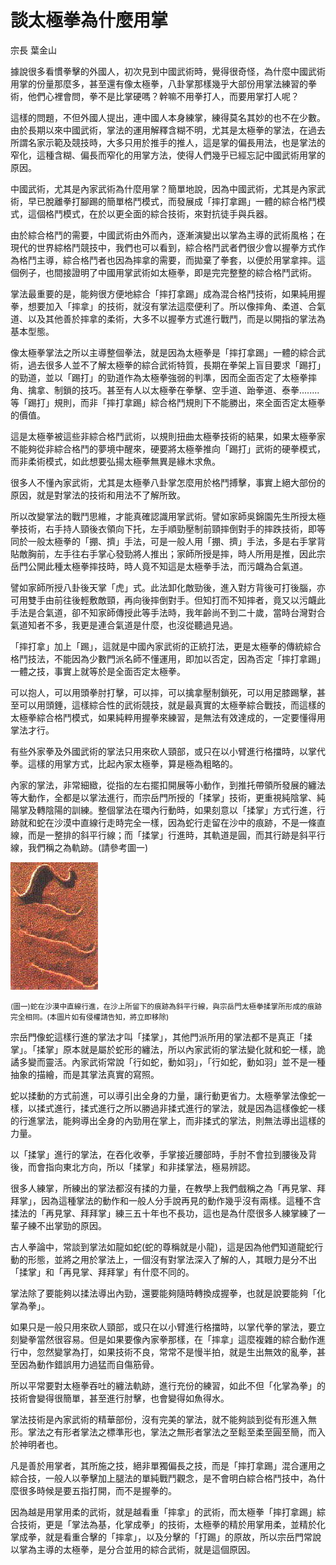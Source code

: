 # 談太極拳為什麼用掌

宗長
葉金山

據說很多看慣拳擊的外國人，初次見到中國武術時，覺得很奇怪，為什麼中國武術用掌的份量那麼多，甚至還有像太極拳，八卦掌那樣幾乎大部份用掌法練習的拳術，他們心裡會問，拳不是比掌硬嗎？幹嘛不用拳打人，而要用掌打人呢？

這樣的問題，不但外國人提出，連中國人本身練掌，練得莫名其妙的也不在少數。由於長期以來中國武術，掌法的運用解釋含糊不明，尤其是太極拳的掌法，在過去所謂名家示範及競技時，大多只用於推手的推人，這是掌的偏長用法，也是掌法的窄化，這種含糊、偏長而窄化的用掌方法，使得人們幾乎已經忘記中國武術用掌的原因。

中國武術，尤其是內家武術為什麼用掌？簡單地說，因為中國武術，尤其是內家武術，早已脫離拳打腳踢的簡單格鬥模式，而發展成「摔打拿踢」一體的綜合格鬥模式，這個格鬥模式，在於以更全面的綜合技術，來對抗徒手與兵器。

由於綜合格鬥的需要，中國武術由外而內，逐漸演變出以掌為主導的武術風格；在現代的世界綜格鬥競技中，我們也可以看到，綜合格鬥武者們很少會以握拳方式作為格鬥主導，綜合格鬥者也因為摔拿的需要，而拋棄了拳套，以便於用掌拿摔。這個例子，也間接證明了中國用掌武術如太極拳，即是完完整整的綜合格鬥武術。

掌法最重要的是，能夠很方便地綜合「摔打拿踢」成為混合格鬥技術，如果純用握拳，想要加入「摔拿」的技術，就沒有掌法這麼便利了。所以像摔角、柔道、合氣道、以及其他善於摔拿的柔術，大多不以握拳方式進行戰鬥，而是以開指的掌法為基本型態。

像太極拳掌法之所以主導整個拳法，就是因為太極拳是「摔打拿踢」一體的綜合武術，過去很多人並不了解太極拳的綜合武術特質，長期在拳架上盲目要求「踢打」的勁道，並以「踢打」的勁道作為太極拳強弱的判準，因而全面否定了太極拳摔角、擒拿、制鎖的技巧。甚至有人以太極拳在拳擊、空手道、跆拳道、泰拳........等「踢打」規則，而非「摔打拿踢」綜合格鬥規則下不能勝出，來全面否定太極拳的價值。

這是太極拳被這些非綜合格鬥武術，以規則扭曲太極拳技術的結果，如果太極拳家不能夠從非綜合格鬥的夢境中醒來，硬要將太極拳推向「踢打」武術的硬拳模式，而非柔術模式，如此想要弘揚太極拳無異是緣木求魚。

很多人不懂內家武術，尤其是太極拳八卦掌怎麼用於格鬥搏擊，事實上絕大部份的原因，就是對掌法的技術和用法不了解所致。

所以改變掌法的戰鬥思維，才能真確認識用掌武術。譬如家師吳錦園先生所授太極拳技術，右手持人頸後衣領向下托，左手順勁壓制前頸摔倒對手的摔跌技術，即等同於一般太極拳的「掤、擠」手法，可是一般人用「掤、擠」手法，多是右手掌背貼敵胸前，左手往右手掌心發勁將人推出；家師所授是摔，時人所用是推，因此宗岳門公開此種太極拳摔技時，時人竟不知這是太極拳手法，而污衊為合氣道。

譬如家師所授八卦後天掌「虎」式。此法卸化敵勁後，進入對方背後可打後腦，亦可用雙手由前往後輕敷敵頸，再向後摔倒對手。但知打而不知摔者，竟又以污衊此手法是合氣道，卻不知家師傳授此等手法時，我年齡尚不到二十歲，當時台灣對合氣道知者不多，我更是連合氣道是什麼，也沒從聽過見過。

「摔打拿」加上「踢」，這就是中國內家武術的正統打法，更是太極拳的傳統綜合格鬥技法，不能因為少數門派名師不懂運用，即加以否定，因為否定「摔打拿踢」一體之技，事實上就等於是全面否定太極拳。

可以抱人，可以用頭拳肘打擊，可以摔，可以擒拿壓制鎖死，可以用足膝踢擊，甚至可以用頭錘，這樣綜合性的武術競技，就是最真實的太極拳綜合戰技，而這樣的太極拳綜合格鬥模式，如果純粹用握拳來練習，是無法有效達成的，一定要懂得用掌法才行。

有些外家拳及外國武術的掌法只用來砍人頸部，或只在以小臂進行格擋時，以掌代拳。這樣的用掌方式，比起內家太極拳，算是極為粗略的。

內家的掌法，非常細緻，從指的左右擺扣開展等小動作，到推托帶領所發展的纏法等大動作，全都是以掌法進行，而宗岳門所授的「揉掌」技術，更重視純陰掌、純陽掌及轉陰陽的訓練。整個掌法在環內行動時，如果刻意以「揉掌」方式行進，行跡就和蛇在沙漠中直線行走時完全一樣，因為蛇行走留在沙中的痕跡，不是一條直線，而是一整排的斜平行線；而「揉掌」行進時，其軌道是圓，而其行跡是斜平行線，我們稱之為軌跡。(請參考圖一)


![(圖一)蛇在沙漠中直線行進，在沙上所留下的痕跡為斜平行線，與宗岳門太極拳揉掌所形成的痕跡完全相同。(本圖片如有侵權請告知，將立即移除)](../img/snake.jpg)

<small>(圖一)蛇在沙漠中直線行進，在沙上所留下的痕跡為斜平行線，與宗岳門太極拳揉掌所形成的痕跡完全相同。(本圖片如有侵權請告知，將立即移除)</small>

宗岳門像蛇這樣行進的掌法才叫「揉掌」，其他門派所用的掌法都不是真正「揉掌」。「揉掌」原本就是屬於蛇形的纏法，所以內家武術的掌法變化就和蛇一樣，詭譎多變而靈活。內家武術常說「行如蛇，動如羽」，「行如蛇，動如羽」並不是一種抽象的描繪，而是其掌法真實的寫照。

蛇以揉動的方式前進，可以導引出全身的力量，讓行動更省力。太極拳掌法像蛇一樣，以揉式進行，揉式進行之所以勝過非揉式進行的掌法，就是因為這樣像蛇一樣的行進掌法，能夠導出全身的內勁用在掌上，而非揉式的掌法，則無法導出這樣的力量。

以「揉掌」進行的掌法，在吞化收拳，手掌接近腰部時，手肘不會拉到腰後及背後，而會指向東北方向，所以「揉掌」和非揉掌法，極易辨認。

很多人練掌，所練出的掌法都沒有揉的力量，在教學上我們戲稱之為「再見掌、拜拜掌」，因為這種掌法的動作和一般人分手說再見的動作幾乎沒有兩樣。這種不含揉法的「再見掌、拜拜掌」練三五十年也不長功，這也是為什麼很多人練掌練了一輩子練不出掌勁的原因。

古人拳論中，常談到掌法如龍如蛇(蛇的尊稱就是小龍)，這是因為他們知道龍蛇行動的形態，並將之用於掌法上，一個沒有對掌法深入了解的人，其眼力是分不出「揉掌」和「再見掌、拜拜掌」有什麼不同的。

掌法除了要能夠以揉法導出內勁，還要能夠隨時轉換成握拳，也就是說要能夠「化掌為拳」。

如果只是一般只用來砍人頸部，或只在以小臂進行格擋時，以掌代拳的掌法，要立刻變拳當然很容易。但是如果要像內家拳那樣，在「摔拿」這麼複雜的綜合動作進行中，忽然變掌為打，如果技術不良，常常不是慢半拍，就是生出無效的亂拳，甚至因為動作錯誤用力過猛而自傷筋骨。

所以平常要對太極拳吞吐的纏法軌跡，進行充份的練習，如此不但「化掌為拳」的技術會變得很簡單，甚至進行肘擊，也會變得如魚得水。

掌法技術是內家武術的精華部份，沒有完美的掌法，就不能夠談到從有形進入無形。掌法之有形者掌法之標準形也，掌法之無形者掌法之至鬆至柔至圓至簡，而入於神明者也。

凡是善於用掌者，其所施之技，絕非單獨偏長之技，而是「摔打拿踢」混合運用之綜合技，一般人以拳擊加上腿法的單純戰鬥觀念，是不會明白綜合格鬥技中，為什麼很多時候是要五指打開，而不是握拳的。

因為越是用掌用柔的武術，就是越看重「摔拿」的武術，而太極拳「摔打拿踢」綜合技術，更是「掌法為基，化掌成拳」的技術，太極拳的精於用掌用柔，並精於化掌成拳，就是看重合擊的「摔拿」，以及分擊的「打踢」的原故，所以宗岳門常說以掌為主導的太極拳，是分合並用的綜合武術，就是這個原因。